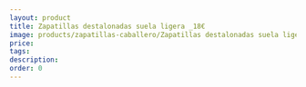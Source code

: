 ```yaml
---
layout: product
title: Zapatillas destalonadas suela ligera _18€
image: products/zapatillas-caballero/Zapatillas destalonadas suela ligera _18€.jpeg
price: 
tags: 
description: 
order: 0
---
```

